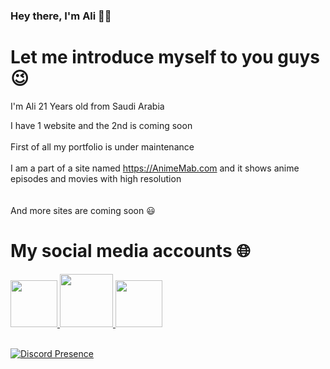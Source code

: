 ### Hey there, I'm Ali 👋🏼


# Let me introduce myself to you guys 😉

I'm Ali 21 Years old from Saudi Arabia</br>

I have 1 website and the 2nd is coming soon</br>
</br>
First of all my portfolio is under maintenance</br>
</br>
I am a part of a site named https://AnimeMab.com and it shows anime episodes and movies with high resolution</br>
</br>
</br>
And more sites are coming soon 😃</br>


# My social media accounts 🌐

 <a href="https://www.instagram.com/o4wy">
         <img src="https://media.discordapp.net/attachments/731420248254840913/971709168580960286/unknown.png?width=676&height=676"
         width="75px" height="75px">
                                  
 <a href="https://www.twitter.com/tiroxv1">
         <img src="https://media.discordapp.net/attachments/731420248254840913/971709690633388063/Twitter-Icon-removebg-preview.png"
         width="85px" height="85px">
 
   <a href="https://www.twitch.tv/tirox">
         <img src="https://media.discordapp.net/attachments/731420248254840913/971710785405452318/unknown.png?width=676&height=676"
         width="75px" height="75px">
    </br>
  </br>
  
[![Discord Presence](https://lanyard.cnrad.dev/api/322182857655320576)](https://discord.com/users/322182857655320576)
